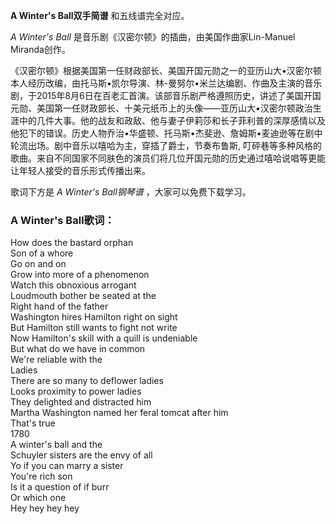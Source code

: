 

**A Winter's Ball双手简谱** 和五线谱完全对应。

_A Winter's Ball_ 是音乐剧《汉密尔顿》的插曲，由美国作曲家Lin-Manuel Miranda创作。

《汉密尔顿》根据美国第一任财政部长、美国开国元勋之一的亚历山大•汉密尔顿本人经历改编，由托马斯•凯尔导演、林-曼努尔•米兰达编剧、作曲及主演的音乐剧，于2015年8月6日在百老汇首演。该部音乐剧严格遵照历史，讲述了美国开国元勋、美国第一任财政部长、十美元纸币上的头像——亚历山大•汉密尔顿政治生涯中的几件大事。他的战友和政敌、他与妻子伊莉莎和长子菲利普的深厚感情以及他犯下的错误。历史人物乔治•华盛顿、托马斯•杰斐逊、詹姆斯•麦迪逊等在剧中轮流出场。剧中音乐以嘻哈为主，穿插了爵士，节奏布鲁斯,
叮砰巷等多种风格的歌曲。来自不同国家不同肤色的演员们将几位开国元勋的历史通过嘻哈说唱等更能让年轻人接受的音乐形式传播出来。

歌词下方是 _A Winter's Ball钢琴谱_ ，大家可以免费下载学习。

### A Winter's Ball歌词：

How does the bastard orphan  
Son of a whore  
Go on and on  
Grow into more of a phenomenon  
Watch this obnoxious arrogant  
Loudmouth bother be seated at the  
Right hand of the father  
Washington hires Hamilton right on sight  
But Hamilton still wants to fight not write  
Now Hamilton's skill with a quill is undeniable  
But what do we have in common  
We're reliable with the  
Ladies  
There are so many to deflower ladies  
Looks proximity to power ladies  
They delighted and distracted him  
Martha Washington named her feral tomcat after him  
That's true  
1780  
A winter's ball and the  
Schuyler sisters are the envy of all  
Yo if you can marry a sister  
You're rich son  
Is it a question of if burr  
Or which one  
Hey hey hey hey

